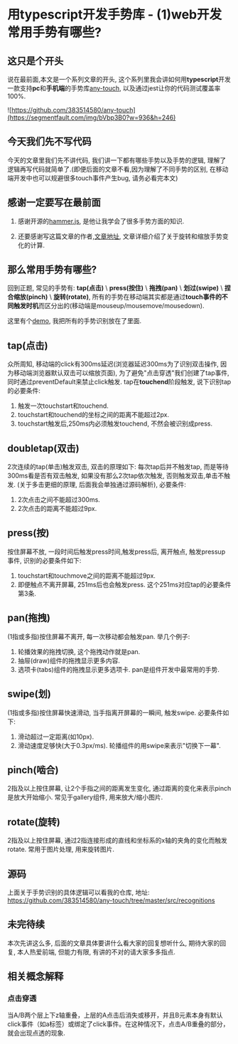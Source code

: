 # 用typescript开发手势库 - (1)web开发常用手势有哪些?

## 这只是个开头
说在最前面,本文是一个系列文章的开头, 这个系列里我会讲如何用**typescript**开发一款支持**pc**和**手机端**的手势库[any-touch](https://github.com/383514580/any-touch), 以及通过jest让你的代码测试覆盖率100%.

![https://github.com/383514580/any-touch](https://segmentfault.com/img/bVbp3B0?w=936&h=246)

## 今天我们先不写代码
今天的文章里我们先不讲代码, 我们讲一下都有哪些手势以及手势的逻辑, 理解了逻辑再写代码就简单了.(即便后面的文章不看,因为理解了不同手势的区别, 在移动端开发中也可以规避很多touch事件产生bug, 请务必看完本文)

## 感谢一定要写在最前面
1.  感谢开源的[hammer.js](https://github.com/hammerjs/hammer.js/), 是他让我学会了很多手势方面的知识.

2. 还要感谢写这篇文章的作者,[文章地址](https://segmentfault.com/a/1190000007448808#articleHeader1), 文章详细介绍了关于旋转和缩放手势变化的计算.

## 那么常用手势有哪些?
回到正题, 常见的手势有: **tap(点击)** \ **press(按住)** \ **拖拽(pan)** \ **划过(swipe)** \ **捏合缩放(pinch)** \ **旋转(rotate)**, 所有的手势在移动端其实都是通过**touch事件的不同触发时机**而区分出的(移动端是mouseup/mousemove/mousedown).

这里有个[demo](https://383514580.github.io/any-touch/example/), 我把所有的手势识别放在了里面.

## tap(点击)
众所周知, 移动端的click有300ms延迟(浏览器延迟300ms为了识别双击操作, 因为移动端浏览器默认双击可以缩放页面), 为了避免"点击穿透"我们创建了tap事件, 同时通过preventDefault来禁止click触发. tap在**touchend**阶段触发, 说下识别tap的必要条件: 
1. 触发一次touchstart和touchend.
2. touchstart和touchend的坐标之间的距离不能超过2px.
3. touchstart触发后,250ms内必须触发touchend, 不然会被识别成press.

## doubletap(双击)
2次连续的tap(单击)触发双击, 双击的原理如下: 每次tap后并不触发tap, 而是等待300ms看是否有双击触发, 如果没有那么2次tap依次触发, 否则触发双击,单击不触发. (关于多击更细的原理, 后面我会单独通过源码解析), 必要条件:
1. 2次点击之间不能超过300ms.
2. 2次点击的距离不能超过9px.

## press(按)
按住屏幕不放, 一段时间后触发press时间,触发press后, 离开触点, 触发pressup事件, 识别的必要条件如下:
1. touchstart和touchmove之间的距离不能超过9px.
2. 即便触点不离开屏幕, 251ms后也会触发press. 这个251ms对应tap的必要条件第3条.

## pan(拖拽)
(1指或多指)按住屏幕不离开, 每一次移动都会触发pan. 举几个例子:
1. 轮播效果的拖拽切换, 这个拖拽动作就是pan.
2. 抽屉(draw)组件的拖拽显示更多内容.
3. 选项卡(tabs)组件的拖拽显示更多选项卡.
pan是组件开发中最常用的手势.

## swipe(划)
(1指或多指)按住屏幕快速滑动, 当手指离开屏幕的一瞬间, 触发swipe. 必要条件如下: 
1. 滑动超过一定距离(如10px).
2. 滑动速度足够快(大于0.3px/ms).
轮播组件的用swipe来表示"切换下一幕".

## pinch(啮合)
2指及以上按住屏幕, 让2个手指之间的距离发生变化, 通过距离的变化来表示pinch是放大开始缩小.
常见于gallery组件, 用来放大/缩小图片.

## rotate(旋转)
2指及以上按住屏幕, 通过2指连接形成的直线和坐标系的x轴的夹角的变化而触发rotate. 常用于图片处理, 用来旋转图片.

## 源码
上面关于手势识别的具体逻辑可以看我的仓库, 地址: https://github.com/383514580/any-touch/tree/master/src/recognitions

## 未完待续
本次先讲这么多, 后面的文章具体要讲什么看大家的回复想听什么, 期待大家的回复, 本人热爱前端, 但能力有限, 有讲的不对的请大家多多指点.

## 相关概念解释

### 点击穿透
当A/B两个层上下z轴重叠，上层的A点击后消失或移开，并且B元素本身有默认click事件（如a标签）或绑定了click事件。在这种情况下，点击A/B重叠的部分，就会出现点透的现象.
